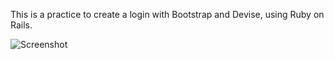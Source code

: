 This is a practice to create a login with Bootstrap and Devise, using Ruby on Rails.

![Screenshot](github.com/zvdifo/ROR_SignUp/blob/master/app/assets/images/login.PNG)